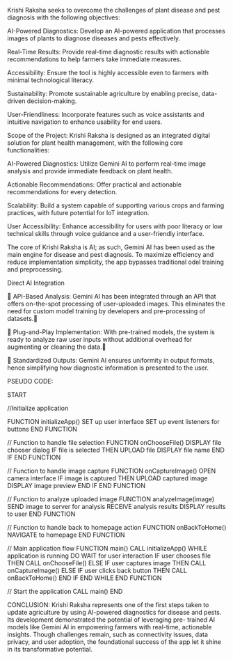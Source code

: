 Krishi Raksha seeks to overcome the challenges of plant disease and pest diagnosis with the following objectives:

AI-Powered Diagnostics: Develop an AI-powered application that processes images of plants to diagnose diseases and pests effectively.

Real-Time Results: Provide real-time diagnostic results with actionable recommendations to help farmers take immediate measures.

Accessibility: Ensure the tool is highly accessible even to farmers with minimal technological literacy.

Sustainability: Promote sustainable agriculture by enabling precise, data-driven decision-making.

User-Friendliness: Incorporate features such as voice assistants and intuitive navigation to enhance usability for end users.


Scope of the Project:
Krishi Raksha is designed as an integrated digital solution for plant health management, with the following core functionalities:

AI-Powered Diagnostics: Utilize Gemini AI to perform real-time image analysis and provide immediate feedback on plant health.

Actionable Recommendations: Offer practical and actionable recommendations for every detection.

Scalability: Build a system capable of supporting various crops and farming practices, with future potential for IoT integration.

User Accessibility: Enhance accessibility for users with poor literacy or low technical skills through voice guidance and a user-friendly interface. 


The core of Krishi Raksha is AI; as such, Gemini AI has been used as the main engine for disease and pest diagnosis. To maximize efficiency and reduce implementation simplicity, 
the app bypasses traditional odel training and preprocessing. 


Direct AI Integration 

 API-Based Analysis: Gemini AI has been integrated through an API that offers on-the-spot 
processing of user-uploaded images. This eliminates the need for custom model training by 
developers and pre-processing of datasets.

 Plug-and-Play Implementation: With pre-trained models, the system is ready to analyze raw user 
inputs without additional overhead for augmenting or cleaning the data.

 Standardized Outputs: Gemini AI ensures uniformity in output formats, hence simplifying how 
diagnostic information is presented to the user. 

 
PSEUDO CODE:
 
START 

//Initialize application 

FUNCTION initializeApp() 
SET up user interface 
SET up event listeners for buttons 
END FUNCTION 
 

// Function to handle file selection 
FUNCTION onChooseFile() 
DISPLAY file chooser dialog 
IF file is selected THEN 
UPLOAD file 
DISPLAY file name 
END IF 
END FUNCTION 
 

// Function to handle image capture 
FUNCTION onCaptureImage() 
OPEN camera interface 
IF image is captured THEN 
UPLOAD captured image 
DISPLAY image preview 
END IF 
END FUNCTION 
  

// Function to analyze uploaded image 
FUNCTION analyzeImage(image) 
SEND image to server for analysis 
RECEIVE analysis results 
DISPLAY results to user 
END FUNCTION 
 

// Function to handle back to homepage action 
FUNCTION onBackToHome() 
NAVIGATE to homepage 
END FUNCTION 
 

// Main application flow 
FUNCTION main() 
    CALL initializeApp() 
    WHILE application is running DO 
        WAIT for user interaction 
        IF user chooses file THEN 
            CALL onChooseFile() 
        ELSE IF user captures image THEN 
            CALL onCaptureImage() 
        ELSE IF user clicks back button THEN 
            CALL onBackToHome() 
        END IF 
    END WHILE 
END FUNCTION 
 
// Start the application 
CALL main() 
END
 


CONCLUSION:
Krishi Raksha represents one of the first steps taken to update agriculture by using AI-powered 
diagnostics for disease and pests. Its development demonstrated the potential of leveraging pre- 
trained AI models like Gemini AI in empowering farmers with real-time, actionable insights. Though 
challenges remain, such as connectivity issues, data privacy, and user adoption, the foundational 
success of the app let it shine in its transformative potential.
